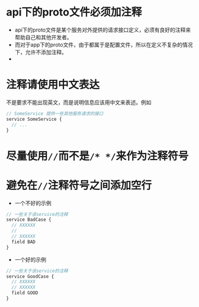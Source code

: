 # api下的proto文件必须加注释

- api下的proto文件是某个服务对外提供的请求接口定义，必须有良好的注释来帮助自己和其他开发者。
- 而对于app下的proto文件，由于都属于是配置文件，所以在定义不复杂的情况下，允许不添加注释。
- 
# 注释请使用中文表达

不是要求不能出现英文，而是说明信息应该用中文来表述。例如
```protobuf
// SomeService 提供一些其他服务请求的接口
service SomeService {
  // ...
}
```

# 尽量使用`//`而不是`/* */`来作为注释符号

# 避免在`//`注释符号之间添加空行

- 一个不好的示例
```protobuf
// 一些关于该service的注释
service BadCase {
  // XXXXXX
  //
  // XXXXXX
  field BAD
}
```

- 一个好的示例
```protobuf
// 一些关于该service的注释
service GoodCase {
  // XXXXXX
  // XXXXXX
  field GOOD
}
```
